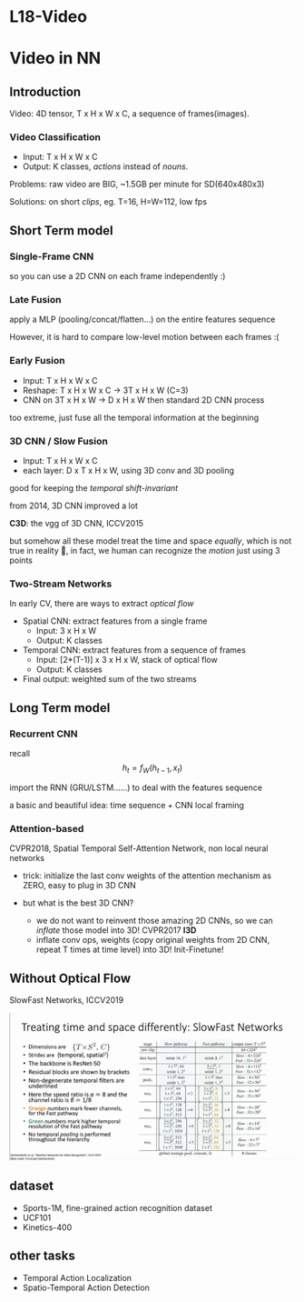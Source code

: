 # L18-Video







# Video in NN

## Introduction
Video: 4D tensor, T x H x W x C, a sequence of frames(images).

### Video Classification

- Input: T x H x W x C
- Output: K classes, *actions* instead of *nouns*.

Problems: raw video are BIG, ~1.5GB per minute for SD(640x480x3)

Solutions: on short *clips*, eg. T=16, H=W=112, low fps

## Short Term model
### Single-Frame CNN
so you can use a 2D CNN on each frame independently :)

### Late Fusion

apply a MLP (pooling/concat/flatten...) on the entire features sequence

However, it is hard to compare low-level motion between each frames :(

### Early Fusion

- Input: T x H x W x C
- Reshape: T x H x W x C -> 3T x H x W (C=3)
- CNN on 3T x H x W -> D x H x W then standard 2D CNN process

too extreme, just fuse all the temporal information at the beginning

### 3D CNN / Slow Fusion
- Input: T x H x W x C
- each layer: D x T x H x W, using 3D conv and 3D pooling

good for keeping the *temporal shift-invariant*

from 2014, 3D CNN improved a lot

**C3D**: the vgg of 3D CNN, ICCV2015

but somehow all these model treat the time and space *equally*, which is not true in reality :thinking:, in fact, we human can recognize the *motion* just using 3 points



### Two-Stream Networks
In early CV, there are ways to extract *optical flow*
- Spatial CNN: extract features from a single frame
  - Input: 3 x H x W
  - Output: K classes
- Temporal CNN: extract features from a sequence of frames
  - Input: [2*(T-1)] x 3 x H x W, stack of optical flow
  - Output: K classes
- Final output: weighted sum of the two streams


## Long Term model
### Recurrent CNN
recall
$$
h_t = f_W(h_{t-1}, x_t)
$$

import the RNN (GRU/LSTM......) to deal with the features sequence 

a basic and beautiful idea: time sequence + CNN local framing

### Attention-based

CVPR2018, Spatial Temporal Self-Attention Network, non local neural networks
- trick: initialize the last conv weights of the attention mechanism as ZERO, easy to plug in 3D CNN

- but what is the best 3D CNN?
  - we do not want to reinvent those amazing 2D CNNs, so we can *inflate* those model into 3D! CVPR2017 **I3D**
  - inflate conv ops, weights (copy original weights from 2D CNN, repeat T times at time level) into 3D! Init-Finetune!

## Without Optical Flow
SlowFast Networks, ICCV2019 

![alt text](image.png)

## dataset
- Sports-1M, fine-grained action recognition dataset
- UCF101
- Kinetics-400



## other tasks
- Temporal Action Localization
- Spatio-Temporal Action Detection



